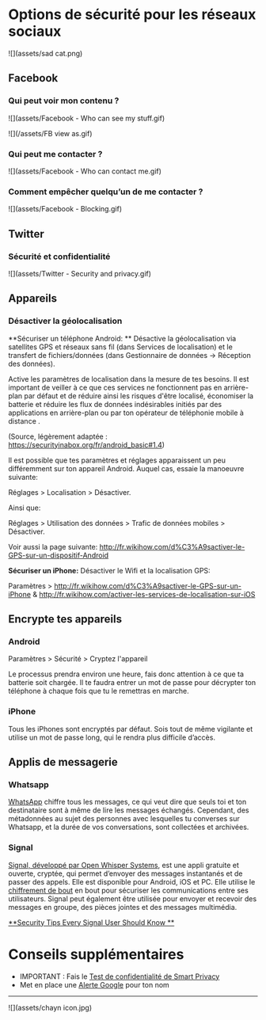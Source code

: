# Options de sécurité pour les réseaux sociaux

![](assets/sad cat.png)

## Facebook

### Qui peut voir mon contenu ?

![](assets/Facebook - Who can see my stuff.gif)


![](/assets/FB view as.gif)




### Qui peut me contacter ?

![](assets/Facebook - Who can contact me.gif)



### Comment empêcher quelqu’un de me contacter ?

![](assets/Facebook - Blocking.gif)




## Twitter

### Sécurité et confidentialité

![](assets/Twitter - Security  and privacy.gif)



## Appareils

### Désactiver la géolocalisation

**Sécuriser un téléphone Android: ** Désactive la géolocalisation via satellites GPS et réseaux sans fil (dans Services de localisation) et le transfert de fichiers/données (dans Gestionnaire de données -> Réception des données).

Active les paramètres de localisation dans la mesure de tes besoins. Il est important de veiller à ce que ces services ne fonctionnent pas en arrière-plan par défaut et de réduire ainsi les risques d'être localisé, économiser la batterie et réduire les flux de données indésirables initiés par des applications en arrière-plan ou par ton opérateur de téléphonie mobile à distance . 

(Source, légèrement adaptée : https://securityinabox.org/fr/android_basic#1.4)

Il est possible que tes paramètres et réglages apparaissent un peu différemment sur ton appareil Android. Auquel cas, essaie la manoeuvre suivante:

Réglages > Localisation > Désactiver.

Ainsi que:

Réglages > Utilisation des données > Trafic de données mobiles > Désactiver.

Voir aussi la page suivante: http://fr.wikihow.com/d%C3%A9sactiver-le-GPS-sur-un-dispositif-Android

**Sécuriser un iPhone:** Désactiver le Wifi et la localisation GPS:

Paramètres > http://fr.wikihow.com/d%C3%A9sactiver-le-GPS-sur-un-iPhone & http://fr.wikihow.com/activer-les-services-de-localisation-sur-iOS



## Encrypte tes appareils

### Android

Paramètres > Sécurité > Cryptez l'appareil

Le processus prendra environ une heure, fais donc attention à ce que ta batterie soit chargée. Il te faudra entrer un mot de passe pour décrypter ton téléphone à chaque fois que tu le remettras en marche. 

### iPhone

Tous les iPhones sont encryptés par défaut. Sois tout de même vigilante et utilise un mot de passe long, qui le rendra plus difficile d’accès. 




## Applis de messagerie

### Whatsapp
[WhatsApp](https://www.whatsapp.com/) chiffre tous les messages, ce qui veut dire que seuls toi et ton destinataire sont à même de lire les messages échangés. Cependant, des métadonnées au sujet des personnes avec lesquelles tu converses sur Whatsapp, et la durée de vos conversations, sont collectées et archivées. 

### Signal
[Signal, développé par Open Whisper Systems](https://whispersystems.org/), est une appli gratuite et ouverte, cryptée, qui permet d’envoyer des messages instantanés et de passer des appels. Elle est disponible pour Android,  iOS et PC. Elle utilise le [chiffrement de bout](https://fr.wikipedia.org/wiki/Chiffrement_de_bout_en_bout) en bout pour sécuriser les communications entre ses utilisateurs.  Signal peut également être utilisée pour envoyer et recevoir des messages en groupe, des pièces jointes et des messages multimédia. 

[**Security Tips Every Signal User Should Know
** ](https://whispersystems.org/blog/signal-desktop/)


# Conseils supplémentaires

* IMPORTANT : Fais le [Test de confidentialité de Smart Privacy](http://smartprivacy.tumblr.com/privacynow)
* Met en place une  [Alerte Google](https://www.google.com/alerts) pour ton nom

---
![](assets/chayn icon.jpg)
